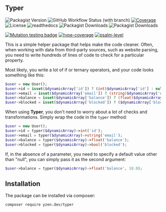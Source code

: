 ## Typer
![Packagist Version](https://img.shields.io/packagist/v/yzen.dev/typer?color=blue&label=version)
![GitHub Workflow Status (with branch)](https://img.shields.io/github/actions/workflow/status/yzen-dev/typer/tests.yml?branch=master)
[![Coverage](https://codecov.io/gh/yzen-dev/typer/branch/master/graph/badge.svg?token=QAO8STLPMI)](https://codecov.io/gh/yzen-dev/typer)
![License](https://img.shields.io/github/license/yzen-dev/typer)
![readthedocs](https://img.shields.io/readthedocs/typer)
![Packagist Downloads](https://img.shields.io/packagist/dm/yzen.dev/typer)
![Packagist Downloads](https://img.shields.io/packagist/dt/yzen.dev/typer)

[![Mutation testing badge](https://img.shields.io/endpoint?style=flat&url=https%3A%2F%2Fbadge-api.stryker-mutator.io%2Fgithub.com%2Fyzen-dev%2Ftyper%2Fmaster)](https://dashboard.stryker-mutator.io/reports/github.com/yzen-dev/typer/master)
[![type-coverage](https://shepherd.dev/github/yzen-dev/typer/coverage.svg)](https://shepherd.dev/github/yzen-dev/typer)
[![psalm-level](https://shepherd.dev/github/yzen-dev/typer/level.svg)](https://shepherd.dev/github/yzen-dev/typer)

This is a simple helper package that helps make the code cleaner. Often, when working with data from third-party sources, such as website parsing, you need to write hundreds of lines of code to check for a particular property.

Most likely, you write a lot of if or ternary operators, and your code looks something like this:
 ```php
$user = new User();
$user->id = isset($dynamicArray['id']) ? (int)$dynamicArray['id'] : null;
$user->email = isset($dynamicArray['email']) ? (string)$dynamicArray['email'] : null;
$user->balance = isset($dynamicArray['balance']) ? (float)$dynamicArray['balance'] : null;
$user->blocked = isset($dynamicArray['blocked']) ? ($dynamicArray['blocked'] === 'true' ? true : false) : null;
```

When using **Typer**, you don't need to worry about a lot of checks and transformations. Simply wrap the code in the `typer` method:

```php
$user = new User();
$user->id = typer($dynamicArray)->int('id');
$user->email = typer($dynamicArray)->string('email');
$user->balance = typer($dynamicArray)->float('balance');
$user->blocked = typer($dynamicArray)->bool('blocked');
```

If, in the absence of a parameter, you need to specify a default value other than "null", you can simply pass it as the second argument:
```php
$user->balance = typer($dynamicArray)->float('balance', 10.0);
```
## **Installation**

The package can be installed via composer:

```
composer require yzen.dev/typer
```
